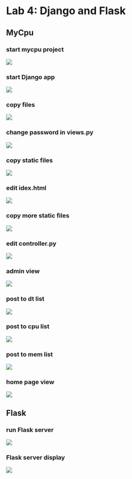 # Lab 4: Django and Flask

## MyCpu


### start mycpu project
![](assets/one.png)

### start Django app
![](assets/two.png)

### copy files
![](assets/three.png)

### change password in views.py
![](assets/four.png)

### copy static files
![](assets/five.png)

### edit idex.html
![](assets/six.png)

### copy more static files
![](assets/seven.png)

### edit controller.py
![](assets/eight.png)

### admin view
![](assets/nine.png)

### post to dt list
![](assets/ten.png)

###  post to cpu list
![](assets/eleven.png)

### post to mem list
![](assets/twelve.png)

### home page view 
![](assets/thirteenNew.png)

## Flask
### run Flask server
![](assets/two_flash.png)

### Flask server display
![](assets/one_flask.png)

